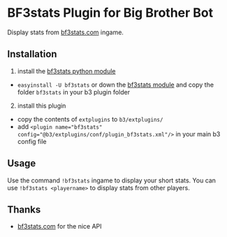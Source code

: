 BF3stats Plugin for Big Brother Bot
===================================
Display stats from [bf3stats.com](http://bf3stats.com) ingame.

Installation
------------
1. install the [bf3stats python module](https://github.com/ozon/python-bf3stats)
 - `easyinstall -U bf3stats` or down the [bf3stats module](https://github.com/ozon/python-bf3stats/zipball/master) and copy the folder `bf3stats` in your b3 plugin folder

2. install this plugin
 - copy the contents of `extplugins` to `b3/extplugins/`
 - add `<plugin name="bf3stats" config="@b3/extplugins/conf/plugin_bf3stats.xml"/>` in your main b3 config file

Usage
-----
Use the command `!bf3stats` ingame to display your short stats.
You can use `!bf3stats <playername>` to display stats from other players.

Thanks
------
- [bf3stats.com](http://bf3stats.com) for the nice API
